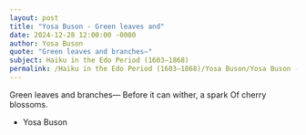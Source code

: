```yaml
---
layout: post
title: "Yosa Buson - Green leaves and"
date: 2024-12-28 12:00:00 -0000
author: Yosa Buson
quote: "Green leaves and branches—"
subject: Haiku in the Edo Period (1603–1868)
permalink: /Haiku in the Edo Period (1603–1868)/Yosa Buson/Yosa Buson - Green leaves and
---
```


Green leaves and branches—
Before it can wither, a spark
Of cherry blossoms.

- Yosa Buson
